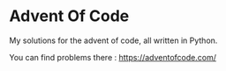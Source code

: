 # Advent Of Code
My solutions for the advent of code, all written in Python.

You can find problems there : https://adventofcode.com/
